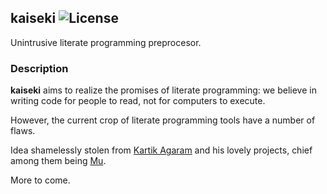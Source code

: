 ## kaiseki ![License](https://img.shields.io/badge/license-BSD--3-ff69b4.png)

Unintrusive literate programming preprocesor.

### Description

**kaiseki** aims to realize the promises of literate programming: we believe in
writing code for people to read, not for computers to execute.

However, the current crop of literate programming tools have a number of flaws.

Idea shamelessly stolen from [Kartik Agaram](http://akkartik.name/) and his
lovely projects, chief among them being [Mu](https://github.com/akkartik/mu).

More to come.
